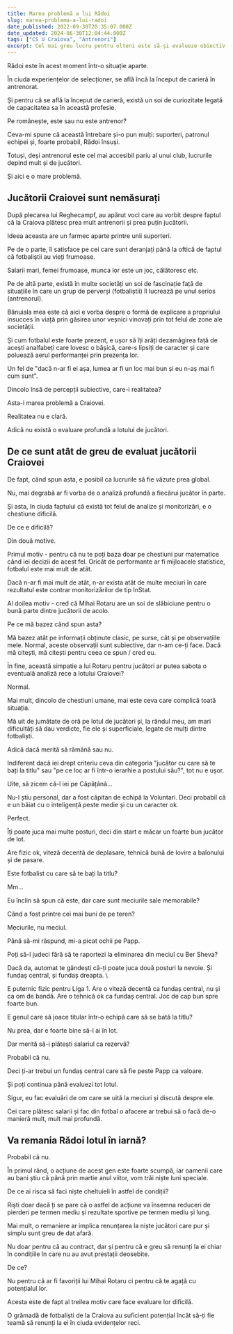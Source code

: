 ```yaml
---
title: Marea problemă a lui Rădoi
slug: marea-problema-a-lui-radoi
date_published: 2022-09-30T20:35:07.000Z
date_updated: 2024-06-30T12:04:44.000Z
tags: ["CS U Craiova", "Antrenori"]
excerpt: Cel mai greu lucru pentru olteni este să-și evalueze obiectiv lotul de jucători. Sunt sau nu sunt fotbaliști care să câștige titlul?
---
```


Rădoi este în acest moment într-o situație aparte.

În ciuda experiențelor de selecționer, se află încă la început de carieră în antrenorat.

Și pentru că se află la început de carieră, există un soi de curiozitate legată de capacitatea sa în această profesie.

Pe românește, este sau nu este antrenor?

Ceva-mi spune că această întrebare și-o pun mulți: suporteri, patronul echipei și, foarte probabil, Rădoi însuși.

Totuși, deși antrenorul este cel mai accesibil pariu al unui club, lucrurile depind mult și de jucători.

Și aici e o mare problemă.

## Jucătorii Craiovei sunt nemăsurați

După plecarea lui Reghecampf, au apărut voci care au vorbit despre faptul că la Craiova plătesc prea mult antrenorii și prea puțin jucătorii.

Ideea aceasta are un farmec aparte printre unii suporteri.

Pe de o parte, îi satisface pe cei care sunt deranjați până la oftică de faptul că fotbaliștii au vieți frumoase.

Salarii mari, femei frumoase, munca lor este un joc, călătoresc etc.

Pe de altă parte, există în multe societăți un soi de fascinație față de situațiile în care un grup de perverși (fotbaliștii) îl lucrează pe unul serios (antrenorul).

Bănuiala mea este că aici e vorba despre o formă de explicare a propriului insucces în viață prin găsirea unor veșnici vinovați prin tot felul de zone ale societății.

Și cum fotbalul este foarte prezent, e ușor să îți arăți dezamăgirea față de acești analfabeți care lovesc o bășică, care-s lipsiți de caracter și care poluează aerul performanței prin prezența lor.

Un fel de "dacă n-ar fi ei așa, lumea ar fi un loc mai bun și eu n-aș mai fi cum sunt".

Dincolo însă de percepții subiective, care-i realitatea?

Asta-i marea problemă a Craiovei.

Realitatea nu e clară.

Adică nu există o evaluare profundă a lotului de jucători.

## De ce sunt atât de greu de evaluat jucătorii Craiovei

De fapt, când spun asta, e posibil ca lucrurile să fie văzute prea global.

Nu, mai degrabă ar fi vorba de o analiză profundă a fiecărui jucător în parte.

Și asta, în ciuda faptului că există tot felul de analize și monitorizări, e o chestiune dificilă.

De ce e dificilă?

Din două motive.

Primul motiv - pentru că nu te poți baza doar pe chestiuni pur matematice când iei decizii de acest fel. Oricât de performante ar fi mijloacele statistice, fotbalul este mai mult de atât.

Dacă n-ar fi mai mult de atât, n-ar exista atât de multe meciuri în care rezultatul este contrar monitorizărilor de tip InStat.

Al doilea motiv - cred că Mihai Rotaru are un soi de slăbiciune pentru o bună parte dintre jucătorii de acolo.

Pe ce mă bazez când spun asta?

Mă bazez atât pe informații obținute clasic, pe surse, cât și pe observațiile mele. Normal, aceste observații sunt subiective, dar n-am ce-ți face. Dacă mă citești, mă citești pentru ceea ce spun / cred eu.

În fine, această simpatie a lui Rotaru pentru jucători ar putea sabota o eventuală analiză rece a lotului Craiovei?

Normal.

Mai mult, dincolo de chestiuni umane, mai este ceva care complică toată situația.

Mă uit de jumătate de oră pe lotul de jucători și, la rândul meu, am mari dificultăți să dau verdicte, fie ele și superficiale, legate de mulți dintre fotbaliști.

Adică dacă merită să rămână sau nu.

Indiferent dacă iei drept criteriu ceva din categoria "jucător cu care să te bați la titlu" sau "pe ce loc ar fi într-o ierarhie a postului său?", tot nu e ușor.

Uite, să zicem că-l iei pe Căpățână...

Nu-l știu personal, dar a fost căpitan de echipă la Voluntari. Deci probabil că e un băiat cu o inteligență peste medie și cu un caracter ok.

Perfect.

Îți poate juca mai multe posturi, deci din start e măcar un foarte bun jucător de lot.

Are fizic ok, viteză decentă de deplasare, tehnică bună de lovire a balonului și de pasare.

Este fotbalist cu care să te bați la titlu?

Mm…

Eu înclin să spun că este, dar care sunt meciurile sale memorabile?

Când a fost printre cei mai buni de pe teren?

Meciurile, nu meciul.

Până să-mi răspund, mi-a picat ochii pe Papp.

Poți să-l judeci fără să te raportezi la eliminarea din meciul cu Ber Sheva?

Dacă da, automat te gândești că-ți poate juca două posturi la nevoie. Și fundaș central, și fundaș dreapta. \

E puternic fizic pentru Liga 1. Are o viteză decentă ca fundaș central, nu și ca om de bandă. Are o tehnică ok ca fundaș central. Joc de cap bun spre foarte bun.

E genul care să joace titular într-o echipă care să se bată la titlu?

Nu prea, dar e foarte bine să-l ai în lot.

Dar merită să-i plătești salariul ca rezervă?

Probabil că nu.

Deci ți-ar trebui un fundaș central care să fie peste Papp ca valoare.

Și poți continua până evaluezi tot lotul.

Sigur, eu fac evaluări de om care se uită la meciuri și discută despre ele.

Cei care plătesc salarii și fac din fotbal o afacere ar trebui să o facă de-o manieră mult, mult  mai profundă.

## Va remania Rădoi lotul în iarnă?

Probabil că nu.

În primul rând, o acțiune de acest gen este foarte scumpă, iar oamenii care au bani știu că până prin martie anul viitor, vom trăi niște luni speciale.

De ce ai risca să faci niște cheltuieli în astfel de condiții?

Riști doar dacă ți se pare că o astfel de acțiune va însemna reduceri de pierderi pe termen mediu și rezultate sportive pe termen mediu și lung.

Mai mult, o remaniere ar implica renunțarea la niște jucători care pur și simplu sunt greu de dat afară.

Nu doar pentru că au contract, dar și pentru că e greu să renunți la ei chiar în condițiile în care nu au avut prestații deosebite.

De ce?

Nu pentru că ar fi favoriții lui Mihai Rotaru ci pentru că te agață cu potențialul lor.

Acesta este de fapt al treilea motiv care face evaluare lor dificilă.

O grămadă de fotbaliști de la Craiova au suficient potențial încât să-ți fie teamă să renunți la ei în ciuda evidențelor reci.
